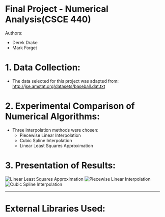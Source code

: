 # Final Project - Numerical Analysis(CSCE 440)
Authors:
* Derek Drake
* Mark Forget

# 1. Data Collection:
* The data selected for this project was adapted from:
  http://jse.amstat.org/datasets/baseball.dat.txt

# 2. Experimental Comparison of Numerical Algorithms:
* Three interpolation methods were chosen:
    * Piecewise Linear Interpolation
    * Cubic Spline Interpolation
    * Linear Least Squares Approximation

# 3. Presentation of Results:
![Linear Least Squares Approximation](https://i.gyazo.com/3e888a687965a0b201bc4916635995b8.png)
![Piecewise Linear Interpolation](https://i.gyazo.com/bbe3f0743b4891663156a25d7bbda1d6.png)
![Cubic Spline Interpolation](https://i.gyazo.com/beeda2aa1a16b641dfbb41e1f30fd731.png)

***

# External Libraries Used:
